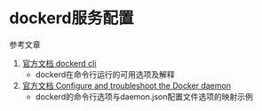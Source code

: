 # dockerd服务配置

参考文章

1. [官方文档 dockerd cli](https://docs.docker.com/engine/reference/commandline/dockerd/)
    - dockerd在命令行运行的可用选项及解释
2. [官方文档 Configure and troubleshoot the Docker daemon](https://docs.docker.com/config/daemon/)
    - dockerd的命令行选项与daemon.json配置文件选项的映射示例
